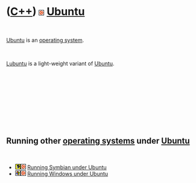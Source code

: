 



 

 

 

 

 

([C++](Cpp.htm)) ![Ubuntu](PicUbuntu.png) [Ubuntu](CppUbuntu.htm)
=================================================================

 

[Ubuntu](CppUbuntu.htm) is an [operating system](CppOs.htm).

 

[Lubuntu](CppLubuntu.htm) is a light-weight variant of
[Ubuntu](CppUbuntu.htm).

 

 

 

 

 

Running other [operating systems](CppOs.htm) under [Ubuntu](CppUbuntu.htm)
--------------------------------------------------------------------------

 

-   ![Symbian](PicSymbian.png)![Ubuntu](PicUbuntu.png) [Running Symbian
    under Ubuntu](CppSymbianUbuntu.htm)
-   ![Windows](PicWindows.png)![Ubuntu](PicUbuntu.png) [Running Windows
    under Ubuntu](CppWindowsUbuntu.htm)

 

 

 

 

 





 



